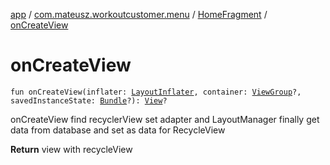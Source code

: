[app](../../index.md) / [com.mateusz.workoutcustomer.menu](../index.md) / [HomeFragment](index.md) / [onCreateView](./on-create-view.md)

# onCreateView

`fun onCreateView(inflater: `[`LayoutInflater`](https://developer.android.com/reference/android/view/LayoutInflater.html)`, container: `[`ViewGroup`](https://developer.android.com/reference/android/view/ViewGroup.html)`?, savedInstanceState: `[`Bundle`](https://developer.android.com/reference/android/os/Bundle.html)`?): `[`View`](https://developer.android.com/reference/android/view/View.html)`?`

onCreateView find recyclerView set adapter and LayoutManager
finally get data from database and set as data for RecycleView

**Return**
view with recycleView

